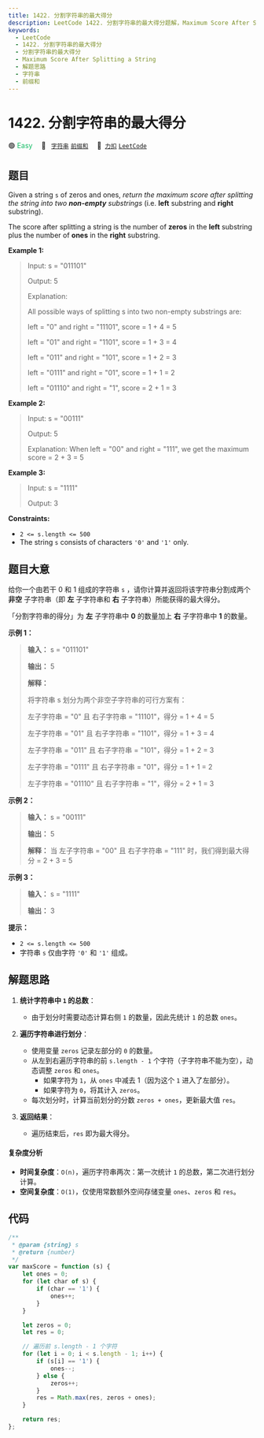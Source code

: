 ```yaml
---
title: 1422. 分割字符串的最大得分
description: LeetCode 1422. 分割字符串的最大得分题解，Maximum Score After Splitting a String，包含解题思路、复杂度分析以及完整的 JavaScript 代码实现。
keywords:
  - LeetCode
  - 1422. 分割字符串的最大得分
  - 分割字符串的最大得分
  - Maximum Score After Splitting a String
  - 解题思路
  - 字符串
  - 前缀和
---
```


# 1422. 分割字符串的最大得分

🟢 <font color=#15bd66>Easy</font>&emsp; 🔖&ensp; [`字符串`](/tag/string.md) [`前缀和`](/tag/prefix-sum.md)&emsp; 🔗&ensp;[`力扣`](https://leetcode.cn/problems/maximum-score-after-splitting-a-string) [`LeetCode`](https://leetcode.com/problems/maximum-score-after-splitting-a-string)

## 题目

Given a string `s` of zeros and ones, _return the maximum score after
splitting the string into two **non-empty** substrings_ (i.e. **left**
substring and **right** substring).

The score after splitting a string is the number of **zeros** in the **left**
substring plus the number of **ones** in the **right** substring.

**Example 1:**

> Input: s = "011101"
>
> Output: 5
>
> Explanation:
>
> All possible ways of splitting s into two non-empty substrings are:
>
> left = "0" and right = "11101", score = 1 + 4 = 5
>
> left = "01" and right = "1101", score = 1 + 3 = 4
>
> left = "011" and right = "101", score = 1 + 2 = 3
>
> left = "0111" and right = "01", score = 1 + 1 = 2
>
> left = "01110" and right = "1", score = 2 + 1 = 3

**Example 2:**

> Input: s = "00111"
>
> Output: 5
>
> Explanation: When left = "00" and right = "111", we get the maximum score = 2 + 3 = 5

**Example 3:**

> Input: s = "1111"
>
> Output: 3

**Constraints:**

- `2 <= s.length <= 500`
- The string `s` consists of characters `'0'` and `'1'` only.

## 题目大意

给你一个由若干 0 和 1 组成的字符串 `s` ，请你计算并返回将该字符串分割成两个 **非空** 子字符串（即 **左** 子字符串和 **右**
子字符串）所能获得的最大得分。

「分割字符串的得分」为 **左** 子字符串中 **0** 的数量加上 **右** 子字符串中 **1** 的数量。

**示例 1：**

> **输入：** s = "011101"
>
> **输出：** 5
>
> **解释：**
>
> 将字符串 s 划分为两个非空子字符串的可行方案有：
>
> 左子字符串 = "0" 且 右子字符串 = "11101"，得分 = 1 + 4 = 5
>
> 左子字符串 = "01" 且 右子字符串 = "1101"，得分 = 1 + 3 = 4
>
> 左子字符串 = "011" 且 右子字符串 = "101"，得分 = 1 + 2 = 3
>
> 左子字符串 = "0111" 且 右子字符串 = "01"，得分 = 1 + 1 = 2
>
> 左子字符串 = "01110" 且 右子字符串 = "1"，得分 = 2 + 1 = 3

**示例 2：**

> **输入：** s = "00111"
>
> **输出：** 5
>
> **解释：** 当 左子字符串 = "00" 且 右子字符串 = "111" 时，我们得到最大得分 = 2 + 3 = 5

**示例 3：**

> **输入：** s = "1111"
>
> **输出：** 3

**提示：**

- `2 <= s.length <= 500`
- 字符串 `s` 仅由字符 `'0'` 和 `'1'` 组成。

## 解题思路

1. **统计字符串中 `1` 的总数**：

   - 由于划分时需要动态计算右侧 `1` 的数量，因此先统计 `1` 的总数 `ones`。

2. **遍历字符串进行划分**：

   - 使用变量 `zeros` 记录左部分的 `0` 的数量。
   - 从左到右遍历字符串的前 `s.length - 1` 个字符（子字符串不能为空），动态调整 `zeros` 和 `ones`。
     - 如果字符为 `1`，从 `ones` 中减去 1（因为这个 `1` 进入了左部分）。
     - 如果字符为 `0`，将其计入 `zeros`。
   - 每次划分时，计算当前划分的分数 `zeros + ones`，更新最大值 `res`。

3. **返回结果**：
   - 遍历结束后，`res` 即为最大得分。

#### 复杂度分析

- **时间复杂度**：`O(n)`，遍历字符串两次：第一次统计 `1` 的总数，第二次进行划分计算。
- **空间复杂度**：`O(1)`，仅使用常数额外空间存储变量 `ones`、`zeros` 和 `res`。

## 代码

```javascript
/**
 * @param {string} s
 * @return {number}
 */
var maxScore = function (s) {
	let ones = 0;
	for (let char of s) {
		if (char == '1') {
			ones++;
		}
	}

	let zeros = 0;
	let res = 0;

	// 遍历前 s.length - 1 个字符
	for (let i = 0; i < s.length - 1; i++) {
		if (s[i] == '1') {
			ones--;
		} else {
			zeros++;
		}
		res = Math.max(res, zeros + ones);
	}

	return res;
};
```
